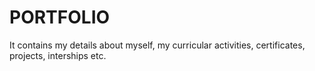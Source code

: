 # PORTFOLIO
It contains my details about myself, my curricular activities, certificates, projects, interships etc.  
